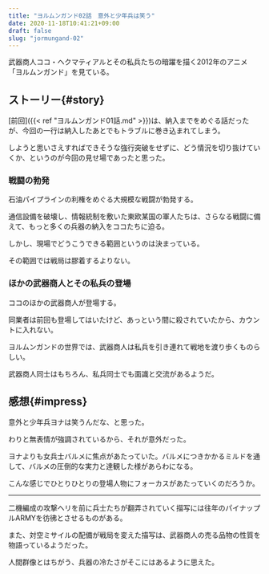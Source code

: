 ```yaml
---
title: "ヨルムンガンド02話　意外と少年兵は笑う"
date: 2020-11-18T10:41:21+09:00
draft: false
slug: "jormungand-02"
---
```


武器商人ココ・ヘクマティアルとその私兵たちの暗躍を描く2012年のアニメ「ヨルムンガンド」を見ている。

ストーリー{#story}
----

[前回]({{< ref "ヨルムンガンド01話.md" >}})は、納入までをめぐる話だったが、今回の一行は納入したあとでもトラブルに巻き込まれてしまう。

しようと思いさえすればできそうな強行突破をせずに、どう情況を切り抜けていくか、というのが今回の見せ場であったと思った。

### 戦闘の勃発

石油パイプラインの利権をめぐる大規模な戦闘が勃発する。

通信設備を破壊し、情報統制を敷いた東欧某国の軍人たちは、さらなる戦闘に備えて、もっと多くの兵器の納入をココたちに迫る。

しかし、現場でどうこうできる範囲というのは決まっている。

その範囲では戦局は膠着するよりない。

### ほかの武器商人とその私兵の登場

ココのほかの武器商人が登場する。

同業者は前回も登場してはいたけど、あっという間に殺されていたから、カウントに入れない。

ヨルムンガンドの世界では、武器商人は私兵を引き連れて戦地を渡り歩くものらしい。

武器商人同士はもちろん、私兵同士でも面識と交流があるようだ。

感想{#impress}
----

意外と少年兵ヨナは笑うんだな、と思った。

わりと無表情が強調されているから、それが意外だった。

ヨナよりも女兵士バルメに焦点があたっていた。バルメにつきかかるミルドを通して、バルメの圧倒的な実力と達観した様があらわになる。

こんな感じでひとりひとりの登場人物にフォーカスがあたっていくのだろうか。

----

二機編成の攻撃ヘリを前に兵士たちが翻弄されていく描写には往年のパイナップルARMYを彷彿とさせるものがある。

また、対空ミサイルの配備が戦局を変えた描写は、武器商人の売る品物の性質を物語っているようだった。

人間群像とはちがう、兵器の冷たさがそこにはあるように思えた。


